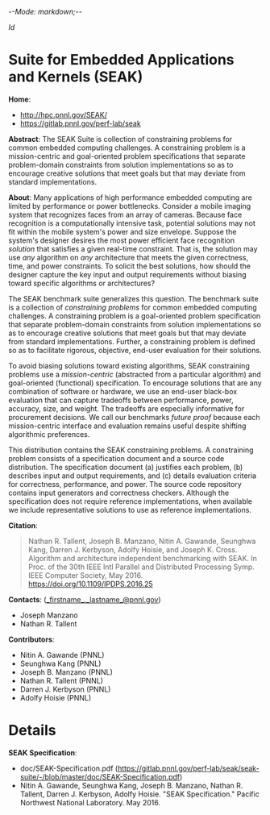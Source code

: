 -*-Mode: markdown;-*-

$Id$


Suite for Embedded Applications and Kernels (SEAK)
=============================================================================

**Home**:
  - http://hpc.pnnl.gov/SEAK/
  - https://gitlab.pnnl.gov/perf-lab/seak


**Abstract**: The SEAK Suite is collection of constraining problems for
common embedded computing challenges. A constraining problem is a
mission-centric and goal-oriented problem specifications that separate
problem-domain constraints from solution implementations so as to
encourage creative solutions that meet goals but that may deviate from
standard implementations.

**About**: Many applications of high performance embedded computing
are limited by performance or power bottlenecks. Consider a mobile
imaging system that recognizes faces from an array of cameras. Because
face recognition is a computationally intensive task, potential
solutions may not fit within the mobile system's power and size
envelope. Suppose the system's designer desires the most power
efficient face recognition *solution* that satisfies a given real-time
constraint. That is, the solution may use *any* algorithm on *any*
architecture that meets the given correctness, time, and power
constraints. To solicit the best solutions, how should the designer
capture the key input and output requirements without biasing toward
specific algorithms or architectures?

The SEAK benchmark suite generalizes this question. The benchmark
suite is a collection of *constraining problems* for common embedded
computing challenges.  A constraining problem is a goal-oriented
problem specification that separate problem-domain constraints from
solution implementations so as to encourage creative solutions that
meet goals but that may deviate from standard implementations.
Further, a constraining problem is defined so as to facilitate
rigorous, objective, end-user evaluation for their solutions.

To avoid biasing solutions toward existing algorithms, SEAK
constraining problems use a *mission-centric* (abstracted from a
particular algorithm) and goal-oriented (functional) specification. To
encourage solutions that are any combination of software or hardware,
we use an end-user black-box evaluation that can capture tradeoffs
between performance, power, accuracy, size, and weight. The tradeoffs
are especially informative for procurement decisions. We call our
benchmarks *future proof* because each mission-centric interface and
evaluation remains useful despite shifting algorithmic preferences.

This distribution contains the SEAK constraining problems. A
constraining problem consists of a specification document and a source
code distribution. The specification document (a) justifies each
problem, (b) describes input and output requirements, and (c) details
evaluation criteria for correctness, performance, and power. The
source code repository contains input generators and correctness
checkers. Although the specification does not require reference
implementations, when available we include representative solutions to
use as reference implementations.


**Citation**:
  > Nathan R. Tallent, Joseph B. Manzano, Nitin A. Gawande, Seunghwa Kang, Darren J. Kerbyson, Adolfy Hoisie, and Joseph K. Cross. Algorithm and architecture independent benchmarking with SEAK. In Proc. of the 30th IEEE Intl Parallel and Distributed Processing Symp. IEEE Computer Society, May 2016. https://doi.org/10.1109/IPDPS.2016.25


**Contacts**: (_firstname_._lastname_@pnnl.gov)
  - Joseph Manzano
  - Nathan R. Tallent


**Contributors**:
  - Nitin A. Gawande (PNNL)
  - Seunghwa Kang (PNNL)
  - Joseph B. Manzano (PNNL)
  - Nathan R. Tallent (PNNL)
  - Darren J. Kerbyson (PNNL)
  - Adolfy Hoisie (PNNL)


Details
=============================================================================

**SEAK Specification**:
  - doc/SEAK-Specification.pdf (https://gitlab.pnnl.gov/perf-lab/seak/seak-suite/-/blob/master/doc/SEAK-Specification.pdf)
  - Nitin A. Gawande, Seunghwa Kang, Joseph B. Manzano, Nathan R. Tallent, Darren J. Kerbyson, Adolfy Hoisie.  "SEAK Specification." Pacific Northwest National Laboratory. May 2016.

